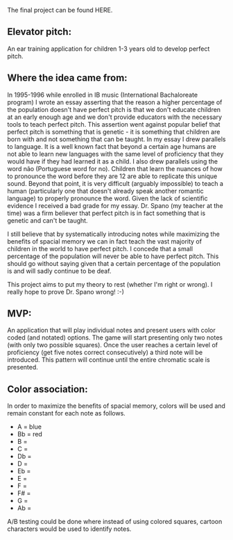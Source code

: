 The final project can be found HERE.

<h2>Elevator pitch:</h2>
<p>An ear training application for children 1-3 years old to develop perfect pitch.</p>

<h2>Where the idea came from:</h2>
<p>In 1995-1996 while enrolled in IB music (International Bachaloreate program) I wrote an essay asserting that the reason a higher percentage of the population doesn't have perfect pitch is that we don't educate children at an early enough age and we don't provide educators with the necessary tools to teach perfect pitch. This assertion went against popular belief that perfect pitch is something that is genetic - it is something that children are born with and not something that can be taught. In my essay I drew parallels to language. It is a well known fact that beyond a certain age humans are not able to learn new languages with the same level of proficiency that they would have if they had learned it as a child. I also drew parallels using the word não (Portuguese word for no). Children that learn the nuances of how to pronounce the word before they are 12 are able to replicate this unique sound. Beyond that point, it is very difficult (arguably impossible) to teach a human (particularly one that doesn't already speak another romantic language) to properly pronounce the word. Given the lack of scientific evidence I received a bad grade for my essay. Dr. Spano (my teacher at the time) was a firm believer that perfect pitch is in fact something that is genetic and can't be taught.</p>

<p>I still believe that by systematically introducing notes while maximizing the benefits of spacial memory we can in fact teach the vast majority of children in the world to have perfect pitch. I concede that a small percentage of the population will never be able to have perfect pitch. This should go without saying given that a certain percentage of the population is and will sadly continue to be deaf.</p>

<p>This project aims to put my theory to rest (whether I'm right or wrong). I really hope to prove Dr. Spano wrong! :-)</p>

<h2>MVP:</h2>
<p>An application that will play individual notes and present users with color coded (and notated) options. The game will start presenting only two notes (with only two possible squares). Once the user reaches a certain level of proficiency (get five notes correct consecutively) a third note will be introduced. This pattern will continue until the entire chromatic scale is presented.</p>

<h2>Color association:</h2>
<p>In order to maximize the benefits of spacial memory, colors will be used and remain constant for each note as follows.</p>

<ul>
  <li>A = blue</li>
  <li>Bb = red</li>
  <li>B = </li>
  <li>C = </li>
  <li>Db = </li>
  <li>D = </li>
  <li>Eb = </li>
  <li>E =</li>
  <li>F = </li>
  <li>F# = </li>
  <li>G = </li>
  <li>Ab =</li>
</ul>

<p>A/B testing could be done where instead of using colored squares, cartoon characters would be used to identify notes.</p>

